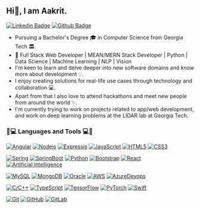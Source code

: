 Hi👋, I am Aakrit.
-------------------------------------------------------------------------------------------------------------------------------------------
[![Linkedin Badge](https://img.shields.io/badge/-Aakrit_Singhal-blue?style=flat&logo=Linkedin&logoColor=white&link=https://www.linkedin.com/in/aakrit-singhal/)](https://www.linkedin.com/in/aakrit-singhal/)
[![Github Badge](https://img.shields.io/badge/-Aakrit_Singhal-black?style=flat&logo=github&logoColor=white&link=https://github.com/aakritsinghal)](https://github.com/aakritsinghal)

- Pursuing a Bachelor's Degree 🎓 in Computer Science from Georgia Tech 🏛.
- 🎯 Full Stack Web Developer | MEAN/MERN Stack Developer | Python | Data Science | Machine Learning | NLP | Vision 
- I'm keen to learn and delve deeper into new software domains and know more about development 💡.  
- I enjoy creating solutions for real-life use cases through technology and collaboration 💻.
- Apart from that I also love to attend hackathons and meet new people from around the world ✨.  
- I'm currently trying to work on projects related to app/web development, and work on deep learning problems at the LIDAR lab at Georgia Tech.

<!---
aakritsinghal/aakritsinghal is a ✨ special ✨ repository because its `README.md` (this file) appears on your GitHub profile.
You can click the Preview link to take a look at your changes.
--->

### 👨💻 Languages and Tools 💻👨
[![Angular](https://img.shields.io/badge/-Angular-red?style=flat&logo=angular&link=https://github.com/aakritsinghal)](https://github.com/aakritsinghal) 
[![Nodejs](https://img.shields.io/badge/-NodeJS-black?style=flat&logo=Node.js&link=https://github.com/aakritsinghal)](https://github.com/aakritsinghal) 
[![Expressjs](https://img.shields.io/badge/-ExpressJS-black?style=flat&logo=Express.js&link=https://github.com/aakritsinghal)](https://github.com/aakritsinghal) 
[![JavaScript](https://img.shields.io/badge/-JavaScript-black?style=flat&logo=javascript&link=https://github.com/aakritsinghal)](https://github.com/aakritsinghal) 
[![HTML5](https://img.shields.io/badge/-HTML5-E34F26?style=flat&logo=html5&logoColor=white&link=https://github.com/aakritsinghal)](https://github.com/aakritsinghal) 
[![CSS3](https://img.shields.io/badge/-CSS3-1572B6?style=flat&logo=css3&link=https://github.com/aakritsinghal)](https://github.com/aakritsinghal) 


[![Spring](https://img.shields.io/badge/-Spring-g?style=flat&logo=spring&logoColor=white&link=https://github.com/aakritsinghal)](https://github.com/aakritsinghal) 
[![SpringBoot](https://img.shields.io/badge/-Springboot-black?style=flat&logo=spring&link=https://github.com/aakritsinghal)](https://github.com/aakritsinghal) 
[![Python](https://img.shields.io/badge/-Python-black?style=flat&logo=python&link=https://github.com/aakritsinghal)](https://github.com/aakritsinghal) 
[![Bootstrap](https://img.shields.io/badge/-Bootstrap-563D7C?style=flat&logo=bootstrap&link=https://github.com/aakritsinghal)](https://github.com/aakritsinghal) 
[![React](https://img.shields.io/badge/-React-black?style=flat&logo=react&link=https://github.com/aakritsinghal)](https://github.com/aakritsinghal) 
[![Artificial Intelligence](https://img.shields.io/badge/-Artificial_Intelligence-orange?style=flat&logo=ArtificialIntelligence&link=https://github.com/aakritsinghal)](https://github.com/aakritsinghal) 



[![MySQL](https://img.shields.io/badge/-MySQL-black?style=flat&logo=mysql&link=https://github.com/aakritsinghal)](https://github.com/aakritsinghal)
[![MongoDB](https://img.shields.io/badge/-MongoDB-orange?style=flat&logo=mongodb&link=https://github.com/aakritsinghal)](https://github.com/aakritsinghal)
[![Oracle](https://img.shields.io/badge/-OracleDB-red?style=flat&logo=oracle&link=https://github.com/aakritsinghal)](https://github.com/aakritsinghal)
[![AWS](https://img.shields.io/badge/-AWS-orange?style=flat&logo=aws&link=https://github.com/aakritsinghal)](https://github.com/aakritsinghal) 
[![AzureDevops](https://img.shields.io/badge/-AzureDevops-0175C2?style=flat&logo=azureDevops&link=https://github.com/aakritsinghal)](https://github.com/aakritsinghal) 

[![C/C++](https://img.shields.io/badge/-C/C++-yellow?style=flat&logo=c&link=https://github.com/aakritsinghal)](https://github.com/aakritsinghal)
[![TypeScript](https://img.shields.io/badge/-TypeScript-grey?style=flat&logo=typescript&link=https://github.com/aakritsinghal)](https://github.com/aakritsinghal)
[![TensorFlow](https://img.shields.io/badge/-TensorFlow-black?style=flat&logo=tensorflow&link=https://github.com/aakritsinghal)](https://github.com/aakritsinghal)
[![PyTorch](https://img.shields.io/badge/-PyTorch-green?style=flat&logo=pytorch&link=https://github.com/aakritsinghal)](https://github.com/aakritsinghal) 
[![Swift](https://img.shields.io/badge/-Swift-pink?style=flat&logo=swift&link=https://github.com/aakritsinghal)](https://github.com/aakritsinghal) 


[![Git](https://img.shields.io/badge/-Git-black?style=flat&logo=git&link=https://github.com/aakritsinghal)](https://github.com/aakritsinghal) 
[![GitHub](https://img.shields.io/badge/-GitHub-181717?style=flat&logo=github&link=https://github.com/aakritsinghal)](https://github.com/aakritsinghal)
[![GitLab](https://img.shields.io/badge/-GitLab-181717?style=flat&logo=gitlab&link=https://github.com/aakritsinghal)](https://gitlab.com/rahul-ghadge) 

<!----
![Aakrit Singhal Stats](https://github-readme-stats.vercel.app/api?username=aakritsinghal&count_private=true&show_icons=true&title_color=fff&icon_color=79ff97&text_color=9f9f9f&bg_color=151515)

![Top Langs](https://github-readme-stats.vercel.app/api/top-langs/?username=aakritsinghal&layout=compact&hide=jupyter%20notebook)
--->
